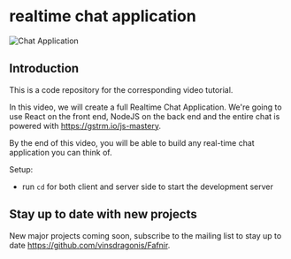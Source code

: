 # realtime chat application

![Chat Application](https://ibb.co/2d6ZHrN/1.png)

## Introduction
This is a code repository for the corresponding video tutorial. 

In this video, we will create a full Realtime Chat Application. We're going to use React on the front end, NodeJS on the back end and the entire chat is powered with https://gstrm.io/js-mastery.

By the end of this video, you will be able to build any real-time chat application you can think of.

Setup:
- run ```cd``` for both client and server side to start the development server

## Stay up to date with new projects
New major projects coming soon, subscribe to the mailing list to stay up to date https://github.com/vinsdragonis/Fafnir.
